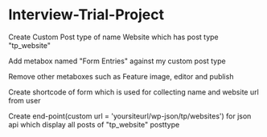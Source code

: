 # Interview-Trial-Project
Create Custom Post type of name Website which has post type "tp_website"

Add metabox named "Form Entries" against my custom post type 

Remove other metaboxes such as Feature image, editor and publish

Create shortcode of form which is used for collecting name and website url from user

Create end-point(custom url = 'yoursiteurl/wp-json/tp/websites') for json api which display all posts of "tp_website" posttype

